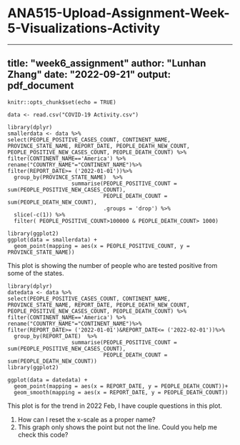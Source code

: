 # ANA515-Upload-Assignment-Week-5-Visualizations-Activity
---
title: "week6_assignment"
author: "Lunhan Zhang"
date: "2022-09-21"
output: pdf_document
---

```{r setup, include=FALSE}
knitr::opts_chunk$set(echo = TRUE)
```

```{r}
data <- read.csv("COVID-19 Activity.csv")
```

```{r, echo = TRUE}
library(dplyr)
smallerdata <- data %>% 
select(PEOPLE_POSITIVE_CASES_COUNT, CONTINENT_NAME, PROVINCE_STATE_NAME, REPORT_DATE, PEOPLE_DEATH_NEW_COUNT, PEOPLE_POSITIVE_NEW_CASES_COUNT, PEOPLE_DEATH_COUNT) %>% 
filter(CONTINENT_NAME=='America') %>%
rename("COUNTRY_NAME"="CONTINENT_NAME")%>%
filter(REPORT_DATE>= ('2022-01-01'))%>%
  group_by(PROVINCE_STATE_NAME)  %>%
                    summarise(PEOPLE_POSITIVE_COUNT = sum(PEOPLE_POSITIVE_NEW_CASES_COUNT),
                              PEOPLE_DEATH_COUNT = sum(PEOPLE_DEATH_NEW_COUNT),
                              .groups = 'drop') %>%
  slice(-c(1)) %>%
  filter( PEOPLE_POSITIVE_COUNT>100000 & PEOPLE_DEATH_COUNT> 1000)
```
  
```{r}   
library(ggplot2)
ggplot(data = smallerdata) + 
  geom_point(mapping = aes(x = PEOPLE_POSITIVE_COUNT, y = PROVINCE_STATE_NAME))

```
This plot is showing the number of people who are tested positive from some of the states.

```{r, echo = TRUE}
library(dplyr)
datedata <- data %>% 
select(PEOPLE_POSITIVE_CASES_COUNT, CONTINENT_NAME, PROVINCE_STATE_NAME, REPORT_DATE, PEOPLE_DEATH_NEW_COUNT, PEOPLE_POSITIVE_NEW_CASES_COUNT, PEOPLE_DEATH_COUNT) %>% 
filter(CONTINENT_NAME=='America') %>%
rename("COUNTRY_NAME"="CONTINENT_NAME")%>%
filter(REPORT_DATE>= ('2022-01-01')&REPORT_DATE<= ('2022-02-01'))%>%
  group_by(REPORT_DATE)  %>%
                    summarise(PEOPLE_POSITIVE_COUNT = sum(PEOPLE_POSITIVE_NEW_CASES_COUNT),
                              PEOPLE_DEATH_COUNT = sum(PEOPLE_DEATH_NEW_COUNT))
library(ggplot2)

ggplot(data = datedata) + 
  geom_point(mapping = aes(x = REPORT_DATE, y = PEOPLE_DEATH_COUNT))+
  geom_smooth(mapping = aes(x = REPORT_DATE, y = PEOPLE_DEATH_COUNT))

```

This plot is for the trend in 2022 Feb, I have couple questions in this plot.
1. How can I reset the x-scale as a proper name?
2. This graph only shows the point but not the line. Could you help me check this code?
